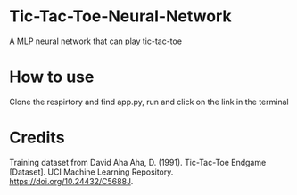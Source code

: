 # Tic-Tac-Toe-Neural-Network
A MLP neural network that can play tic-tac-toe 
# How to use 
Clone the respirtory and find app.py, run and click on the link in the terminal 
# Credits 
Training dataset from David Aha
Aha, D. (1991). Tic-Tac-Toe Endgame [Dataset]. UCI Machine Learning Repository. https://doi.org/10.24432/C5688J.

